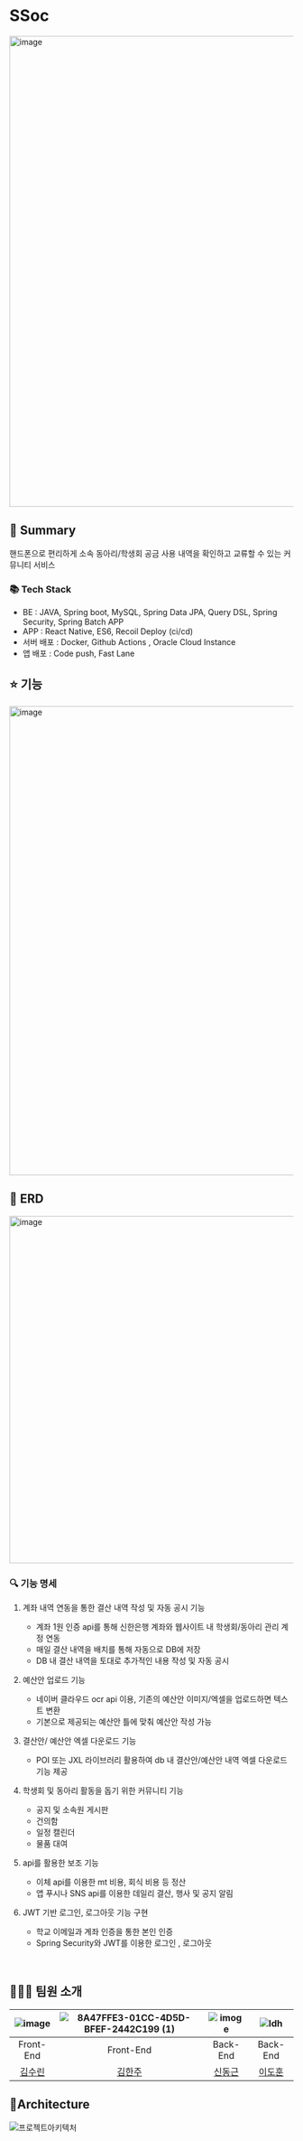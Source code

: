 # SSoc
<img width="834" alt="image" src="https://github.com/SSoc-Student-SOCiety/SSoc/assets/119592507/7259b14b-1332-407c-b4cb-42c48948e517">

## 📸 Summary 
핸드폰으로 편리하게 소속 동아리/학생회 공금 사용 내역을 확인하고 교류할 수 있는 커뮤니티 서비스 



### 📚 Tech Stack 
- BE : JAVA, Spring boot, MySQL,  Spring Data JPA, Query DSL, Spring Security, Spring Batch
APP
- APP : React Native, ES6, Recoil 
Deploy (ci/cd)
- 서버 배포 : Docker, Github Actions , Oracle Cloud Instance
- 앱 배포    :  Code push, Fast Lane

## ⭐️  기능 
<img width="831" alt="image" src="https://github.com/SSoc-Student-SOCiety/SSoc/assets/119592507/1f5f2406-788d-41ed-87af-b3c320904cce">


## 📄 ERD
<img width="615" alt="image" src="https://github.com/SSoc-Student-SOCiety/SSoc/assets/119592507/b6e65a45-d9ff-42d2-94d9-9829e048075e">


### 🔍 기능 명세 
1. 계좌 내역 연동을 통한 결산 내역 작성 및 자동 공시 기능 
    - 계좌 1원 인증 api를 통해 신한은행 계좌와 웹사이트 내 학생회/동아리 관리 계정 연동 
    - 매일 결산 내역을 배치를 통해 자동으로 DB에 저장
    - DB 내 결산 내역을 토대로 추가적인 내용 작성 및 자동 공시

2. 예산안 업로드 기능
    - 네이버 클라우드 ocr api 이용, 기존의 예산안 이미지/엑셀을 업로드하면 텍스트 변환 
    - 기본으로 제공되는 예산안 틀에 맞춰 예산안 작성 가능

3. 결산안/ 예산안 엑셀 다운로드 기능 
    - POI 또는 JXL 라이브러리 활용하여 db 내 결산안/예산안 내역 엑셀 다운로드 기능 제공

4. 학생회 및 동아리 활동을 돕기 위한 커뮤니티 기능
   - 공지 및 소속원 게시판
   - 건의함
   - 일정 캘린더
   - 물품 대여

5. api를 활용한 보조 기능
   -  이체 api를 이용한 mt 비용, 회식 비용 등 정산
   -  앱 푸시나 SNS api를 이용한 데일리 결산, 행사 및 공지 알림

6. JWT 기반 로그인, 로그아웃 기능 구현
   - 학교 이메일과 계좌 인증을 통한 본인 인증
   - Spring Security와 JWT를 이용한 로그인 , 로그아웃

<br>


## 🧑‍🤝‍🧑 팀원 소개

|  ![image](https://user-images.githubusercontent.com/49369306/195608027-5633bd06-1c29-4916-bf75-65567de3b2a5.png)   | ![8A47FFE3-01CC-4D5D-BFEF-2442C199 (1)](https://user-images.githubusercontent.com/101342819/195843132-6ac73804-173b-42a2-82fd-46abbe4fadb4.jpg)     |   ![imoge](https://user-images.githubusercontent.com/49369306/195610304-6a7a322e-ffc0-491b-a56b-3bae9ff83c2e.jpg)  |  ![ldh](https://avatars.githubusercontent.com/u/87813831?v=4)    | 
| :---------------------------------------------------------------------------------------------------------------------------: | :-------------------------------------------------------------------------------------------------------------------------------: | :-----------------------------------------------------------------------------------------------------------------------------------: | :---------------------------------------------------------------------------------------------------------------------------------: |
|Front-End|Front-End|Back-End|Back-End|Back-End|Back-End|
| [김수린](https://github.com/younjaewon) | [김한주](https://github.com/onLuke) | [신동근](https://github.com/malslapq) | [이도훈](https://github.com/Dokuny) |



## 🏢Architecture
![프로젝트아키텍처](https://github.com/SSoc-Student-SOCiety/SSoc/assets/87813831/f73472d9-97e8-4a66-816c-0aeee181d2aa)
